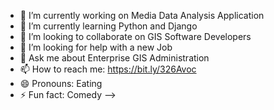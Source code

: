 

- 🔭 I’m currently working on Media Data Analysis Application
- 🌱 I’m currently learning Python and Django
- 👯 I’m looking to collaborate on GIS Software Developers
- 🤔 I’m looking for help with a new Job
- 💬 Ask me about Enterprise GIS Administration
- 📫 How to reach me: https://bit.ly/326Avoc
- 😄 Pronouns: Eating
- ⚡ Fun fact: Comedy
-->
